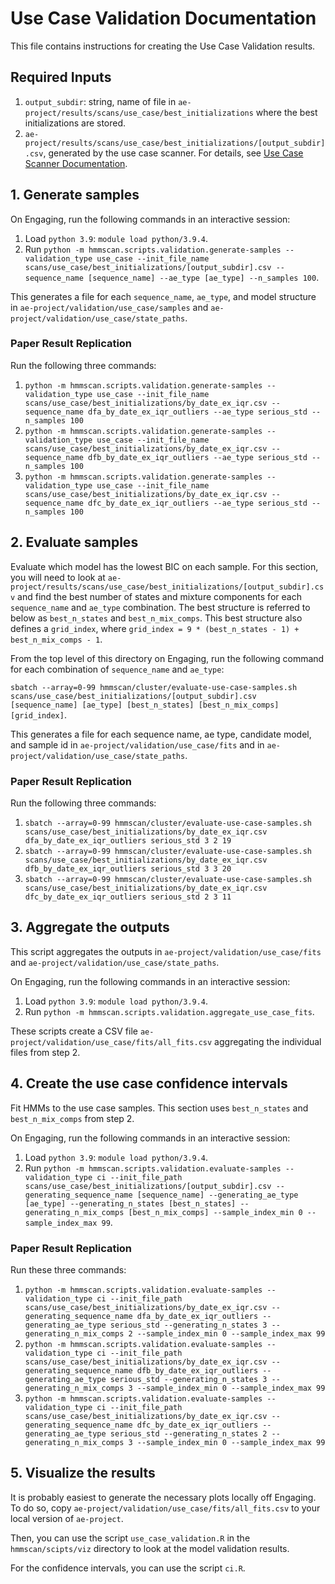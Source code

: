 # Use Case Validation Documentation

This file contains instructions for creating the Use Case Validation results.

## Required Inputs
1. `output_subdir`: string, name of file in `ae-project/results/scans/use_case/best_initializations` where the best initializations are stored.
2. `ae-project/results/scans/use_case/best_initializations/[output_subdir].csv`, generated by the use case scanner. For details, see [Use Case Scanner Documentation](use-case-scanner.md).

## 1. Generate samples
On Engaging, run the following commands in an interactive session:

1. Load `python 3.9`: `module load python/3.9.4`.
2. Run `python -m hmmscan.scripts.validation.generate-samples --validation_type use_case --init_file_name scans/use_case/best_initializations/[output_subdir].csv --sequence_name [sequence_name] --ae_type [ae_type] --n_samples 100`.

This generates a file for each `sequence_name`, `ae_type`, and model structure in `ae-project/validation/use_case/samples` and `ae-project/validation/use_case/state_paths`.

### Paper Result Replication
Run the following three commands:
1. `python -m hmmscan.scripts.validation.generate-samples --validation_type use_case --init_file_name scans/use_case/best_initializations/by_date_ex_iqr.csv --sequence_name dfa_by_date_ex_iqr_outliers --ae_type serious_std --n_samples 100`
2. `python -m hmmscan.scripts.validation.generate-samples --validation_type use_case --init_file_name scans/use_case/best_initializations/by_date_ex_iqr.csv --sequence_name dfb_by_date_ex_iqr_outliers --ae_type serious_std --n_samples 100`
3. `python -m hmmscan.scripts.validation.generate-samples --validation_type use_case --init_file_name scans/use_case/best_initializations/by_date_ex_iqr.csv --sequence_name dfc_by_date_ex_iqr_outliers --ae_type serious_std --n_samples 100`

## 2. Evaluate samples
Evaluate which model has the lowest BIC on each sample.
For this section, you will need to look at `ae-project/results/scans/use_case/best_initializations/[output_subdir].csv` and find the best number of states and mixture components for each `sequence_name` and `ae_type` combination.
The best structure is referred to below as `best_n_states` and `best_n_mix_comps`.
This best structure also defines a `grid_index`, where `grid_index = 9 * (best_n_states - 1) + best_n_mix_comps - 1`.

From the top level of this directory on Engaging, run the following command for each combination of `sequence_name` and `ae_type`:

`sbatch --array=0-99 hmmscan/cluster/evaluate-use-case-samples.sh scans/use_case/best_initializations/[output_subdir].csv [sequence_name] [ae_type] [best_n_states] [best_n_mix_comps] [grid_index]`.

This generates a file for each sequence name, ae type, candidate model, and sample id in `ae-project/validation/use_case/fits` and in `ae-project/validation/use_case/state_paths`.

### Paper Result Replication
Run the following three commands:

1. `sbatch --array=0-99 hmmscan/cluster/evaluate-use-case-samples.sh scans/use_case/best_initializations/by_date_ex_iqr.csv dfa_by_date_ex_iqr_outliers serious_std 3 2 19`
2. `sbatch --array=0-99 hmmscan/cluster/evaluate-use-case-samples.sh scans/use_case/best_initializations/by_date_ex_iqr.csv dfb_by_date_ex_iqr_outliers serious_std 3 3 20`
3. `sbatch --array=0-99 hmmscan/cluster/evaluate-use-case-samples.sh scans/use_case/best_initializations/by_date_ex_iqr.csv dfc_by_date_ex_iqr_outliers serious_std 2 3 11`

## 3. Aggregate the outputs
This script aggregates the outputs in `ae-project/validation/use_case/fits` and `ae-project/validation/use_case/state_paths`.

On Engaging, run the following commands in an interactive session:

1. Load `python 3.9`: `module load python/3.9.4`.
2. Run `python -m hmmscan.scripts.validation.aggregate_use_case_fits`.

These scripts create a CSV file `ae-project/validation/use_case/fits/all_fits.csv` aggregating the individual files from step 2.

## 4. Create the use case confidence intervals
Fit HMMs to the use case samples. 
This section uses `best_n_states` and `best_n_mix_comps` from step 2.

On Engaging, run the following commands in an interactive session:

1. Load `python 3.9`: `module load python/3.9.4`.
2. Run `python -m hmmscan.scripts.validation.evaluate-samples --validation_type ci --init_file_path scans/use_case/best_initializations/[output_subdir].csv --generating_sequence_name [sequence_name] --generating_ae_type [ae_type] --generating_n_states [best_n_states] --generating_n_mix_comps [best_n_mix_comps] --sample_index_min 0 --sample_index_max 99`.

### Paper Result Replication
Run these three commands:
1. `python -m hmmscan.scripts.validation.evaluate-samples --validation_type ci --init_file_path scans/use_case/best_initializations/by_date_ex_iqr.csv --generating_sequence_name dfa_by_date_ex_iqr_outliers --generating_ae_type serious_std --generating_n_states 3 --generating_n_mix_comps 2 --sample_index_min 0 --sample_index_max 99`
2. `python -m hmmscan.scripts.validation.evaluate-samples --validation_type ci --init_file_path scans/use_case/best_initializations/by_date_ex_iqr.csv --generating_sequence_name dfb_by_date_ex_iqr_outliers --generating_ae_type serious_std --generating_n_states 3 --generating_n_mix_comps 3 --sample_index_min 0 --sample_index_max 99`
3. `python -m hmmscan.scripts.validation.evaluate-samples --validation_type ci --init_file_path scans/use_case/best_initializations/by_date_ex_iqr.csv --generating_sequence_name dfc_by_date_ex_iqr_outliers --generating_ae_type serious_std --generating_n_states 2 --generating_n_mix_comps 3 --sample_index_min 0 --sample_index_max 99`

## 5. Visualize the results
It is probably easiest to generate the necessary plots locally off Engaging. To do so, copy `ae-project/validation/use_case/fits/all_fits.csv` to your local version of `ae-project`.

Then, you can use the script `use_case_validation.R` in the `hmmscan/scipts/viz` directory to look at the model validation results.

For the confidence intervals, you can use the script `ci.R`.
  
